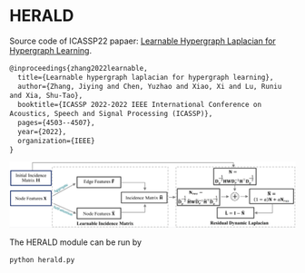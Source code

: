 # HERALD
Source code of  ICASSP22 papaer:  [Learnable Hypergraph Laplacian for Hypergraph Learning](https://arxiv.org/pdf/2106.06666.pdf).
```
@inproceedings{zhang2022learnable,
  title={Learnable hypergraph laplacian for hypergraph learning},
  author={Zhang, Jiying and Chen, Yuzhao and Xiao, Xi and Lu, Runiu and Xia, Shu-Tao},
  booktitle={ICASSP 2022-2022 IEEE International Conference on Acoustics, Speech and Signal Processing (ICASSP)},
  pages={4503--4507},
  year={2022},
  organization={IEEE}
}
```
![](HERALD_Schematic_diagram.png)

The HERALD module can be run by 
```
python herald.py
```